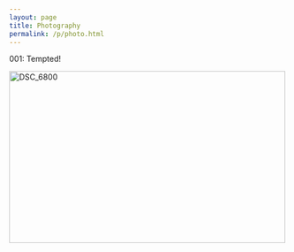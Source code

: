 ```yaml
---
layout: page
title: Photography
permalink: /p/photo.html
---
```


001: Tempted!


<a data-flickr-embed="true" href="https://www.flickr.com/photos/95929984@N08/53448926942/in/dateposted-public/" title="DSC_6800"><img src="https://live.staticflickr.com/65535/53448926942_8f3499965f.jpg" width="500" height="311" alt="DSC_6800"/></a><script async src="//embedr.flickr.com/assets/client-code.js" charset="utf-8"></script>
